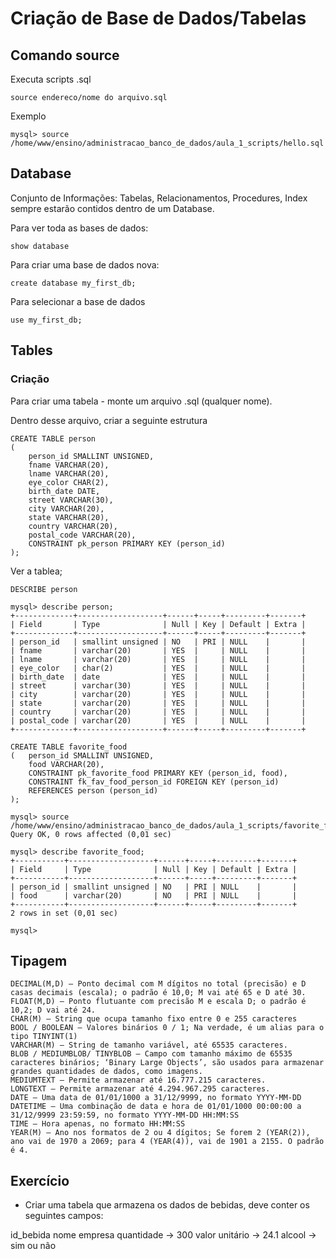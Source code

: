 # Criação de Base de Dados/Tabelas

## Comando source

Executa scripts .sql

```
source endereco/nome do arquivo.sql
```

Exemplo

```
mysql> source /home/www/ensino/administracao_banco_de_dados/aula_1_scripts/hello.sql
```

## Database

Conjunto de Informações: Tabelas, Relacionamentos, Procedures, Index sempre estarão contidos dentro de um Database.

Para ver toda as bases de dados:

```
show database
```

Para criar uma base de dados nova:

```
create database my_first_db;
```

Para selecionar a base de dados

```
use my_first_db;
```


## Tables

### Criação
Para criar uma tabela - monte um arquivo .sql (qualquer nome).

Dentro desse arquivo, criar a seguinte estrutura

```
CREATE TABLE person
(
    person_id SMALLINT UNSIGNED,
    fname VARCHAR(20),
    lname VARCHAR(20),
    eye_color CHAR(2),
    birth_date DATE,
    street VARCHAR(30),
    city VARCHAR(20),
    state VARCHAR(20),
    country VARCHAR(20),
    postal_code VARCHAR(20),
    CONSTRAINT pk_person PRIMARY KEY (person_id)
);
```

Ver a tablea;

```
DESCRIBE person
```


```
mysql> describe person;
+-------------+-------------------+------+-----+---------+-------+
| Field       | Type              | Null | Key | Default | Extra |
+-------------+-------------------+------+-----+---------+-------+
| person_id   | smallint unsigned | NO   | PRI | NULL    |       |
| fname       | varchar(20)       | YES  |     | NULL    |       |
| lname       | varchar(20)       | YES  |     | NULL    |       |
| eye_color   | char(2)           | YES  |     | NULL    |       |
| birth_date  | date              | YES  |     | NULL    |       |
| street      | varchar(30)       | YES  |     | NULL    |       |
| city        | varchar(20)       | YES  |     | NULL    |       |
| state       | varchar(20)       | YES  |     | NULL    |       |
| country     | varchar(20)       | YES  |     | NULL    |       |
| postal_code | varchar(20)       | YES  |     | NULL    |       |
+-------------+-------------------+------+-----+---------+-------+
```



```
CREATE TABLE favorite_food
(   person_id SMALLINT UNSIGNED,
    food VARCHAR(20),
    CONSTRAINT pk_favorite_food PRIMARY KEY (person_id, food),
    CONSTRAINT fk_fav_food_person_id FOREIGN KEY (person_id)
    REFERENCES person (person_id)
);
```

```
mysql> source /home/www/ensino/administracao_banco_de_dados/aula_1_scripts/favorite_food.sql
Query OK, 0 rows affected (0,01 sec)

mysql> describe favorite_food;
+-----------+-------------------+------+-----+---------+-------+
| Field     | Type              | Null | Key | Default | Extra |
+-----------+-------------------+------+-----+---------+-------+
| person_id | smallint unsigned | NO   | PRI | NULL    |       |
| food      | varchar(20)       | NO   | PRI | NULL    |       |
+-----------+-------------------+------+-----+---------+-------+
2 rows in set (0,01 sec)

mysql> 
```



## Tipagem

```
DECIMAL(M,D) – Ponto decimal com M dígitos no total (precisão) e D casas decimais (escala); o padrão é 10,0; M vai até 65 e D até 30.
FLOAT(M,D) – Ponto flutuante com precisão M e escala D; o padrão é 10,2; D vai até 24.
CHAR(M) – String que ocupa tamanho fixo entre 0 e 255 caracteres
BOOL / BOOLEAN – Valores binários 0 / 1; Na verdade, é um alias para o tipo TINYINT(1)
VARCHAR(M) – String de tamanho variável, até 65535 caracteres.
BLOB / MEDIUMBLOB/ TINYBLOB – Campo com tamanho máximo de 65535 caracteres binários; ‘Binary Large Objects’, são usados para armazenar grandes quantidades de dados, como imagens.
MEDIUMTEXT – Permite armazenar até 16.777.215 caracteres.
LONGTEXT – Permite armazenar até 4.294.967.295 caracteres.
DATE – Uma data de 01/01/1000 a 31/12/9999, no formato YYYY-MM-DD
DATETIME – Uma combinação de data e hora de 01/01/1000 00:00:00 a 31/12/9999 23:59:59, no formato YYYY-MM-DD HH:MM:SS
TIME – Hora apenas, no formato HH:MM:SS
YEAR(M) – Ano nos formatos de 2 ou 4 dígitos; Se forem 2 (YEAR(2)), ano vai de 1970 a 2069; para 4 (YEAR(4)), vai de 1901 a 2155. O padrão é 4.
```

 

## Exercício

- Criar uma tabela que armazena os dados de bebidas, deve conter os seguintes campos:

id_bebida
nome
empresa 
quantidade -> 300
valor unitário -> 24.1
alcool -> sim ou não





